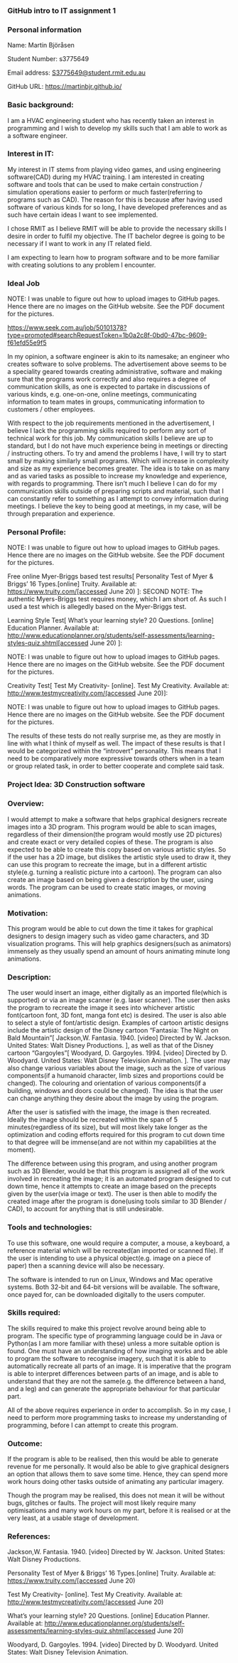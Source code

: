 ### GitHub intro to IT assignment 1



### Personal information

Name: Martin Björåsen

Student Number: s3775649

Email address: S3775649@student.rmit.edu.au

GitHub URL: https://martinbjr.github.io/


### Basic background: 

I am a HVAC engineering student who has recently taken an interest in programming and I wish to develop my skills such that I am able to work as a software engineer. 




### Interest in IT:
My interest in IT stems from playing video games, and using engineering software(CAD) during my HVAC training. I am interested in creating software and tools that can be used to make certain construction / simulation operations easier to perform or much faster(referring to programs such as CAD). The reason for this is because after having used software of various kinds for so long, I have developed preferences and as such have certain ideas I want to see implemented. 

I chose RMIT as I believe RMIT will be able to provide the necessary skills I desire in order to fulfil my objective. The IT bachelor degree is going to be necessary if I want to work in any IT related field.

I am expecting to learn how to program software and to be more familiar with creating solutions to any problem I encounter.





### Ideal Job

NOTE: I was unable to figure out how to upload images to GitHub pages. Hence there are no images on the GitHub website. See the PDF document for the pictures.

https://www.seek.com.au/job/50101378?type=promoted#searchRequestToken=1b0a2c8f-0bd0-47bc-9609-f61efd55e9f5



In my opinion, a software engineer is akin to its namesake; an engineer who creates software to solve problems. The advertisement above seems to be a speciality geared towards creating administrative, software and making sure that the programs work correctly and also requires a degree of communication skills, as one is expected to partake in discussions of various kinds, e.g. one-on-one, online meetings, communicating information to team mates in groups, communicating information to customers / other employees.

With respect to the job requirements mentioned in the advertisement, I believe I lack the programming skills required to perform any sort of technical work for this job. My communication skills I believe are up to standard, but I do not have much experience being in meetings or directing / instructing others. 
To try and amend the problems I have, I will try to start small by making similarly small programs. Which will increase in complexity and size as my experience becomes greater. The idea is to take on as many and as varied tasks as possible to increase my knowledge and experience, with regards to programming. 
There isn’t much I believe I can do for my communication skills outside of preparing scripts and material, such that I can constantly refer to something as I attempt to convey information during meetings. I believe the key to being good at meetings, in my case, will be through preparation and experience.





### Personal Profile:

NOTE: I was unable to figure out how to upload images to GitHub pages. Hence there are no images on the GitHub website. See the PDF document for the pictures.

Free online Myer-Briggs based test results[ Personality Test of Myer & Briggs’ 16 Types.[online] Truity. Available at: https://www.truity.com/[accessed June 20)
]:
SECOND NOTE: The authentic Myers-Briggs test requires money, which I am short of. As such I used a test which is allegedly based on the Myer-Briggs test.









Learning Style Test[ What’s your learning style? 20 Questions. [online] Education Planner. Available at: http://www.educationplanner.org/students/self-assessments/learning-styles-quiz.shtml[accessed June 20)
]:

NOTE: I was unable to figure out how to upload images to GitHub pages. Hence there are no images on the GitHub website. See the PDF document for the pictures.






Creativity Test[ Test My Creativity- [online]. Test My Creativity. Available at: http://www.testmycreativity.com/(accessed June 20)]:

NOTE: I was unable to figure out how to upload images to GitHub pages. Hence there are no images on the GitHub website. See the PDF document for the pictures.



The results of these tests do not really surprise me, as they are mostly in line with what I think of myself as well. 
The impact of these results is that I would be categorized within the “introvert” personality. This means that I need to be comparatively more expressive towards others when in a team or group related task, in order to better cooperate and complete said task.









### Project Idea: 3D Construction software


### Overview:
I would attempt to make a software that helps graphical designers recreate images into a 3D program. This program would be able to scan images, regardless of their dimension(the program would mostly use 2D pictures) and create exact  or very detailed copies of these. The program is also expected to be able to create this copy based on various artistic styles. So if the user has a 2D image, but dislikes the artistic style used to draw it, they can use this program to recreate the image, but in a different artistic style(e.g. turning a realistic picture into a cartoon). The program can also create an image based on being given a description by the user, using words. The program can be used to create static images, or moving animations.

### Motivation:
This program would be able to cut down the time it takes for graphical designers to design imagery such as video game characters, and 3D visualization programs. This will help graphics designers(such as animators) immensely as they usually spend an amount of hours animating minute long animations.

### Description:
The user would insert an image, either digitally as an imported file(which is supported) or via an image scanner (e.g. laser scanner). The user then asks the program to recreate the image it sees into whichever artistic font(cartoon font, 3D font, manga font etc) is desired. The user is also able to select a style of font/artistic design. Examples of cartoon artistic designs include the artistic design of the Disney cartoon “Fantasia: The Night on Bald Mountain”[ Jackson,W. Fantasia. 1940. [video] Directed by W. Jackson. United States: Walt Disney Productions.
], as well as that of the Disney cartoon “Gargoyles”[ Woodyard, D. Gargoyles. 1994. [video] Directed by D. Woodyard. United States: Walt Disney Television Animation.
]. The user may also change various variables about the image, such as the size of various components(if a humanoid character, limb sizes and proportions could be changed). The colouring and orientation of various components(if a building, windows and doors could be changed). The idea is that the user can change anything they desire about the image by using the program. 

After the user is satisfied with the image, the image is then recreated. Ideally the image should be recreated within the span of 5 minutes(regardless of its size), but will most likely take longer as the optimization and coding efforts required for this program to cut down time to that degree will be immense(and are not within my capabilities at the moment). 

The difference between using this program, and using another program such as 3D Blender, would be that this program is assigned all of the work involved in recreating the image; it is an automated program designed to cut down time, hence it attempts to create an image based on the precepts given by the user(via image or text). The user is then able to modify the created image after the program is done(using tools similar to 3D Blender / CAD), to account for anything that is still undesirable. 


### Tools and technologies:
To use this software, one would require a computer, a mouse, a keyboard, a reference material which will be recreated(an imported or scanned file). If the user is intending to use a physical object(e.g. image on a piece of paper) then a scanning device will also be necessary. 

The software is intended to run on Linux, Windows and Mac operative systems. Both 32-bit and 64-bit versions will be available. The software, once payed for, can be downloaded digitally to the users computer.


### Skills required:
The skills required to make this project revolve around being able to program. The specific type of programming language could be in Java or Python(as I am more familiar with these) unless a more suitable option is found. 
One must have an understanding of how imaging works and be able to program the software to recognise imagery, such that it is able to automatically recreate all parts of an image. It is imperative that the program is able to interpret differences between parts of an image, and is able to understand that they are not the same(e.g. the difference between a hand, and a leg) and can generate the appropriate behaviour for that particular part.

All of the above requires experience in order to accomplish. So in my case, I need to perform more programming tasks to increase my understanding of programming, before I can attempt to create this program.

### Outcome: 
If the program is able to be realised, then this would be able to generate revenue for me personally. It would also be able to give graphical designers an option that allows them to save some time. Hence, they can spend more work hours doing other tasks outside of animating any particular imagery.

Though the program may be realised, this does not mean it will be without bugs, glitches or faults. The project will most likely require many optimisations and many work hours on my part, before it is realised or at the very least, at a usable stage of development.



### References:


Jackson,W. Fantasia. 1940. [video] Directed by W. Jackson. United States: Walt Disney Productions.

Personality Test of Myer & Briggs’ 16 Types.[online] Truity. Available at: https://www.truity.com/[accessed June 20)

Test My Creativity- [online]. Test My Creativity. Available at: http://www.testmycreativity.com/(accessed June 20)

What’s your learning style? 20 Questions. [online] Education Planner. Available at: http://www.educationplanner.org/students/self-assessments/learning-styles-quiz.shtml[accessed June 20)


Woodyard, D. Gargoyles. 1994. [video] Directed by D. Woodyard. United States: Walt Disney Television Animation.
